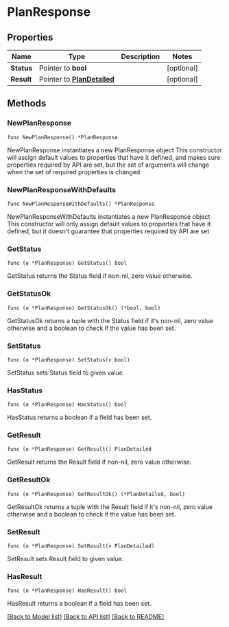 # PlanResponse

## Properties

Name | Type | Description | Notes
------------ | ------------- | ------------- | -------------
**Status** | Pointer to **bool** |  | [optional] 
**Result** | Pointer to [**PlanDetailed**](PlanDetailed.md) |  | [optional] 

## Methods

### NewPlanResponse

`func NewPlanResponse() *PlanResponse`

NewPlanResponse instantiates a new PlanResponse object
This constructor will assign default values to properties that have it defined,
and makes sure properties required by API are set, but the set of arguments
will change when the set of required properties is changed

### NewPlanResponseWithDefaults

`func NewPlanResponseWithDefaults() *PlanResponse`

NewPlanResponseWithDefaults instantiates a new PlanResponse object
This constructor will only assign default values to properties that have it defined,
but it doesn't guarantee that properties required by API are set

### GetStatus

`func (o *PlanResponse) GetStatus() bool`

GetStatus returns the Status field if non-nil, zero value otherwise.

### GetStatusOk

`func (o *PlanResponse) GetStatusOk() (*bool, bool)`

GetStatusOk returns a tuple with the Status field if it's non-nil, zero value otherwise
and a boolean to check if the value has been set.

### SetStatus

`func (o *PlanResponse) SetStatus(v bool)`

SetStatus sets Status field to given value.

### HasStatus

`func (o *PlanResponse) HasStatus() bool`

HasStatus returns a boolean if a field has been set.

### GetResult

`func (o *PlanResponse) GetResult() PlanDetailed`

GetResult returns the Result field if non-nil, zero value otherwise.

### GetResultOk

`func (o *PlanResponse) GetResultOk() (*PlanDetailed, bool)`

GetResultOk returns a tuple with the Result field if it's non-nil, zero value otherwise
and a boolean to check if the value has been set.

### SetResult

`func (o *PlanResponse) SetResult(v PlanDetailed)`

SetResult sets Result field to given value.

### HasResult

`func (o *PlanResponse) HasResult() bool`

HasResult returns a boolean if a field has been set.


[[Back to Model list]](../README.md#documentation-for-models) [[Back to API list]](../README.md#documentation-for-api-endpoints) [[Back to README]](../README.md)


